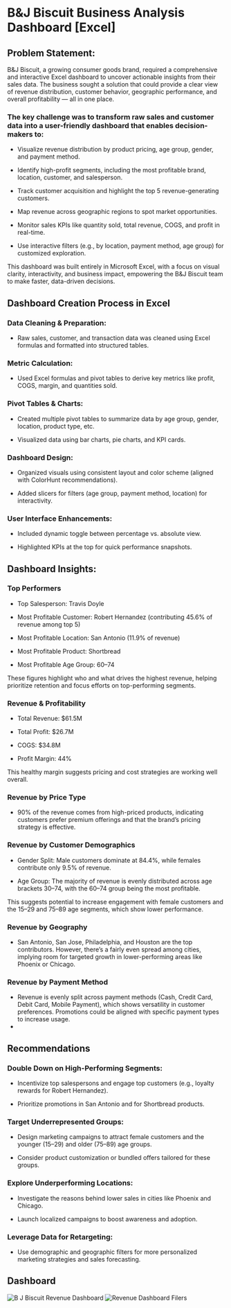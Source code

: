 # B&J Biscuit Business Analysis Dashboard [Excel]

## Problem Statement: 

B&J Biscuit, a growing consumer goods brand, required a comprehensive and interactive Excel dashboard to uncover actionable insights from their sales data. The business sought a solution that could provide a clear view of revenue distribution, customer behavior, geographic performance, and overall profitability — all in one place.

### The key challenge was to transform raw sales and customer data into a user-friendly dashboard that enables decision-makers to:

- Visualize revenue distribution by product pricing, age group, gender, and payment method.

- Identify high-profit segments, including the most profitable brand, location, customer, and salesperson.

- Track customer acquisition and highlight the top 5 revenue-generating customers.

- Map revenue across geographic regions to spot market opportunities.

- Monitor sales KPIs like quantity sold, total revenue, COGS, and profit in real-time.

- Use interactive filters (e.g., by location, payment method, age group) for customized exploration.

This dashboard was built entirely in Microsoft Excel, with a focus on visual clarity, interactivity, and business impact, empowering the B&J Biscuit team to make faster, data-driven decisions.

## Dashboard Creation Process in Excel

### Data Cleaning & Preparation:

- Raw sales, customer, and transaction data was cleaned using Excel formulas and formatted into structured tables.

### Metric Calculation:

- Used Excel formulas and pivot tables to derive key metrics like profit, COGS, margin, and quantities sold.

### Pivot Tables & Charts:

- Created multiple pivot tables to summarize data by age group, gender, location, product type, etc.

- Visualized data using bar charts, pie charts, and KPI cards.

### Dashboard Design:

- Organized visuals using consistent layout and color scheme (aligned with ColorHunt recommendations).

- Added slicers for filters (age group, payment method, location) for interactivity.

### User Interface Enhancements:

- Included dynamic toggle between percentage vs. absolute view.

- Highlighted KPIs at the top for quick performance snapshots.

## Dashboard Insights:
### Top Performers

- Top Salesperson: Travis Doyle

- Most Profitable Customer: Robert Hernandez (contributing 45.6% of revenue among top 5)

- Most Profitable Location: San Antonio (11.9% of revenue)

- Most Profitable Product: Shortbread

- Most Profitable Age Group: 60–74

These figures highlight who and what drives the highest revenue, helping prioritize retention and focus efforts on top-performing segments.

### Revenue & Profitability 

- Total Revenue: $61.5M

- Total Profit: $26.7M

- COGS: $34.8M

- Profit Margin: 44%

This healthy margin suggests pricing and cost strategies are working well overall.

### Revenue by Price Type

- 90% of the revenue comes from high-priced products, indicating customers prefer premium offerings and that the brand’s pricing strategy is effective.

### Revenue by Customer Demographics

- Gender Split: Male customers dominate at 84.4%, while females contribute only 9.5% of revenue.

- Age Group: The majority of revenue is evenly distributed across age brackets 30–74, with the 60–74 group being the most profitable.

This suggests potential to increase engagement with female customers and the 15–29 and 75–89 age segments, which show lower performance.

### Revenue by Geography

- San Antonio, San Jose, Philadelphia, and Houston are the top contributors. However, there’s a fairly even spread among cities, implying room for targeted growth in lower-performing areas like Phoenix or Chicago.

### Revenue by Payment Method

- Revenue is evenly split across payment methods (Cash, Credit Card, Debit Card, Mobile Payment), which shows versatility in customer preferences. Promotions could be aligned with specific payment types to increase usage.
- 

## Recommendations

### Double Down on High-Performing Segments:

- Incentivize top salespersons and engage top customers (e.g., loyalty rewards for Robert Hernandez).

- Prioritize promotions in San Antonio and for Shortbread products.

### Target Underrepresented Groups:

- Design marketing campaigns to attract female customers and the younger (15–29) and older (75–89) age groups.

- Consider product customization or bundled offers tailored for these groups.

### Explore Underperforming Locations:

- Investigate the reasons behind lower sales in cities like Phoenix and Chicago.

- Launch localized campaigns to boost awareness and adoption.

### Leverage Data for Retargeting:

- Use demographic and geographic filters for more personalized marketing strategies and sales forecasting.


## Dashboard
![B J Biscuit Revenue Dashboard](https://github.com/user-attachments/assets/786fdedf-48c5-43c8-a289-6c64516c010b)
![Revenue Dashboard Filers](https://github.com/user-attachments/assets/637052b7-31db-4d03-9eb9-cb6914b6703e)

